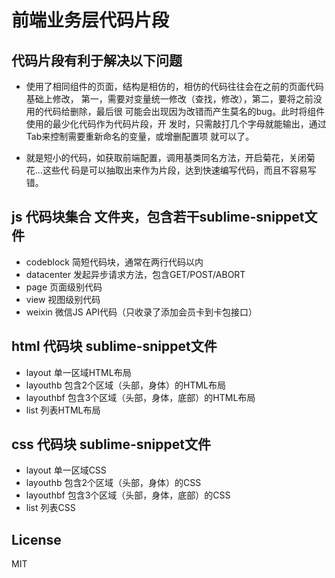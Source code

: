 # 前端业务层代码片段
## 代码片段有利于解决以下问题

* 使用了相同组件的页面，结构是相仿的，相仿的代码往往会在之前的页面代码基础上修改，
  第一，需要对变量统一修改（查找，修改），第二，要将之前没用的代码给删除，最后很
  可能会出现因为改错而产生莫名的bug。此时将组件使用的最少化代码作为代码片段，开
  发时，只需敲打几个字母就能输出，通过Tab来控制需要重新命名的变量，或增删配置项
  就可以了。

* 就是短小的代码，如获取前端配置，调用基类同名方法，开启菊花，关闭菊花...这些代
  码是可以抽取出来作为片段，达到快速编写代码，而且不容易写错。


## js 代码块集合 文件夹，包含若干sublime-snippet文件

* codeblock  简短代码块，通常在两行代码以内
* datacenter 发起异步请求方法，包含GET/POST/ABORT
* page       页面级别代码
* view       视图级别代码
* weixin     微信JS API代码（只收录了添加会员卡到卡包接口）

## html 代码块 sublime-snippet文件

* layout     单一区域HTML布局
* layouthb   包含2个区域（头部，身体）的HTML布局
* layouthbf  包含3个区域（头部，身体，底部）的HTML布局
* list       列表HTML布局

## css 代码块 sublime-snippet文件

* layout     单一区域CSS
* layouthb   包含2个区域（头部，身体）的CSS
* layouthbf  包含3个区域（头部，身体，底部）的CSS
* list       列表CSS

## License

MIT
